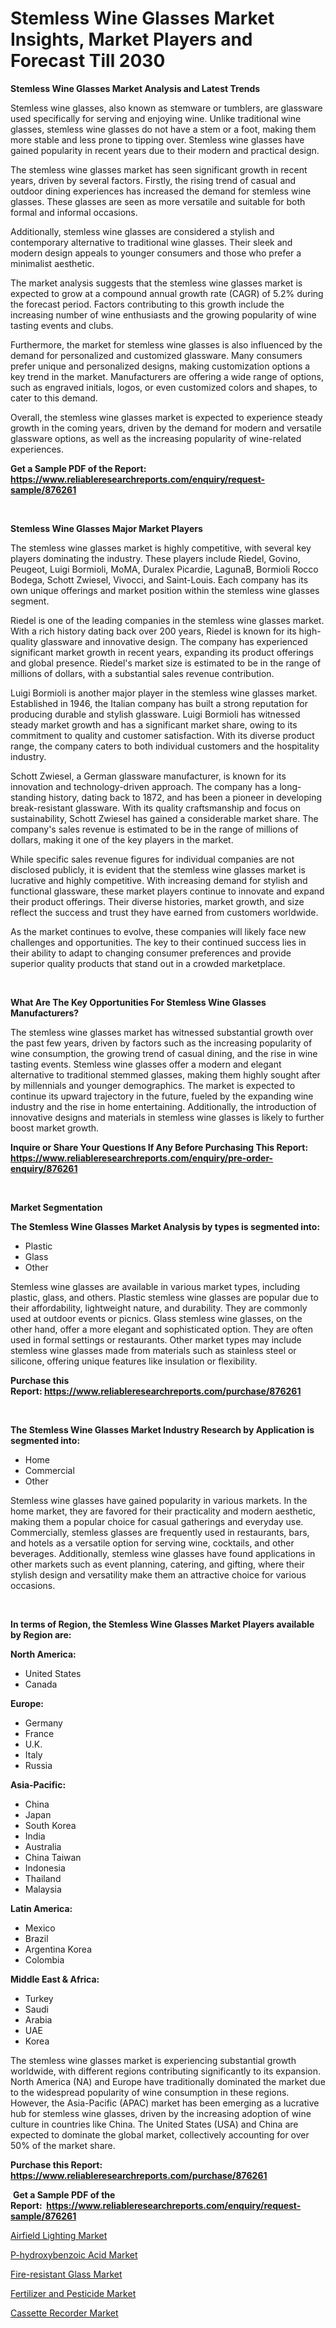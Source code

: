 <p><h1>Stemless Wine Glasses Market Insights, Market Players and Forecast Till 2030</h1></p><p><strong>Stemless Wine Glasses Market Analysis and Latest Trends</strong></p>
<p><p>Stemless wine glasses, also known as stemware or tumblers, are glassware used specifically for serving and enjoying wine. Unlike traditional wine glasses, stemless wine glasses do not have a stem or a foot, making them more stable and less prone to tipping over. Stemless wine glasses have gained popularity in recent years due to their modern and practical design.</p><p>The stemless wine glasses market has seen significant growth in recent years, driven by several factors. Firstly, the rising trend of casual and outdoor dining experiences has increased the demand for stemless wine glasses. These glasses are seen as more versatile and suitable for both formal and informal occasions.</p><p>Additionally, stemless wine glasses are considered a stylish and contemporary alternative to traditional wine glasses. Their sleek and modern design appeals to younger consumers and those who prefer a minimalist aesthetic.</p><p>The market analysis suggests that the stemless wine glasses market is expected to grow at a compound annual growth rate (CAGR) of 5.2% during the forecast period. Factors contributing to this growth include the increasing number of wine enthusiasts and the growing popularity of wine tasting events and clubs.</p><p>Furthermore, the market for stemless wine glasses is also influenced by the demand for personalized and customized glassware. Many consumers prefer unique and personalized designs, making customization options a key trend in the market. Manufacturers are offering a wide range of options, such as engraved initials, logos, or even customized colors and shapes, to cater to this demand.</p><p>Overall, the stemless wine glasses market is expected to experience steady growth in the coming years, driven by the demand for modern and versatile glassware options, as well as the increasing popularity of wine-related experiences.</p></p>
<p><strong>Get a Sample PDF of the Report:&nbsp; <a href="https://www.reliableresearchreports.com/enquiry/request-sample/876261">https://www.reliableresearchreports.com/enquiry/request-sample/876261</a></strong></p>
<p>&nbsp;</p>
<p><strong>Stemless Wine Glasses Major Market Players</strong></p>
<p><p>The stemless wine glasses market is highly competitive, with several key players dominating the industry. These players include Riedel, Govino, Peugeot, Luigi Bormioli, MoMA, Duralex Picardie, LagunaB, Bormioli Rocco Bodega, Schott Zwiesel, Vivocci, and Saint-Louis. Each company has its own unique offerings and market position within the stemless wine glasses segment.</p><p>Riedel is one of the leading companies in the stemless wine glasses market. With a rich history dating back over 200 years, Riedel is known for its high-quality glassware and innovative design. The company has experienced significant market growth in recent years, expanding its product offerings and global presence. Riedel's market size is estimated to be in the range of millions of dollars, with a substantial sales revenue contribution.</p><p>Luigi Bormioli is another major player in the stemless wine glasses market. Established in 1946, the Italian company has built a strong reputation for producing durable and stylish glassware. Luigi Bormioli has witnessed steady market growth and has a significant market share, owing to its commitment to quality and customer satisfaction. With its diverse product range, the company caters to both individual customers and the hospitality industry.</p><p>Schott Zwiesel, a German glassware manufacturer, is known for its innovation and technology-driven approach. The company has a long-standing history, dating back to 1872, and has been a pioneer in developing break-resistant glassware. With its quality craftsmanship and focus on sustainability, Schott Zwiesel has gained a considerable market share. The company's sales revenue is estimated to be in the range of millions of dollars, making it one of the key players in the market.</p><p>While specific sales revenue figures for individual companies are not disclosed publicly, it is evident that the stemless wine glasses market is lucrative and highly competitive. With increasing demand for stylish and functional glassware, these market players continue to innovate and expand their product offerings. Their diverse histories, market growth, and size reflect the success and trust they have earned from customers worldwide.</p><p>As the market continues to evolve, these companies will likely face new challenges and opportunities. The key to their continued success lies in their ability to adapt to changing consumer preferences and provide superior quality products that stand out in a crowded marketplace.</p></p>
<p>&nbsp;</p>
<p><strong>What Are The Key Opportunities For Stemless Wine Glasses Manufacturers?</strong></p>
<p><p>The stemless wine glasses market has witnessed substantial growth over the past few years, driven by factors such as the increasing popularity of wine consumption, the growing trend of casual dining, and the rise in wine tasting events. Stemless wine glasses offer a modern and elegant alternative to traditional stemmed glasses, making them highly sought after by millennials and younger demographics. The market is expected to continue its upward trajectory in the future, fueled by the expanding wine industry and the rise in home entertaining. Additionally, the introduction of innovative designs and materials in stemless wine glasses is likely to further boost market growth.</p></p>
<p><strong>Inquire or Share Your Questions If Any Before Purchasing This Report: <a href="https://www.reliableresearchreports.com/enquiry/pre-order-enquiry/876261">https://www.reliableresearchreports.com/enquiry/pre-order-enquiry/876261</a></strong></p>
<p>&nbsp;</p>
<p><strong>Market Segmentation</strong></p>
<p><strong>The Stemless Wine Glasses Market Analysis by types is segmented into:</strong></p>
<p><ul><li>Plastic</li><li>Glass</li><li>Other</li></ul></p>
<p><p>Stemless wine glasses are available in various market types, including plastic, glass, and others. Plastic stemless wine glasses are popular due to their affordability, lightweight nature, and durability. They are commonly used at outdoor events or picnics. Glass stemless wine glasses, on the other hand, offer a more elegant and sophisticated option. They are often used in formal settings or restaurants. Other market types may include stemless wine glasses made from materials such as stainless steel or silicone, offering unique features like insulation or flexibility.</p></p>
<p><strong>Purchase this Report:&nbsp;<a href="https://www.reliableresearchreports.com/purchase/876261">https://www.reliableresearchreports.com/purchase/876261</a></strong></p>
<p>&nbsp;</p>
<p><strong>The Stemless Wine Glasses Market Industry Research by Application is segmented into:</strong></p>
<p><ul><li>Home</li><li>Commercial</li><li>Other</li></ul></p>
<p><p>Stemless wine glasses have gained popularity in various markets. In the home market, they are favored for their practicality and modern aesthetic, making them a popular choice for casual gatherings and everyday use. Commercially, stemless glasses are frequently used in restaurants, bars, and hotels as a versatile option for serving wine, cocktails, and other beverages. Additionally, stemless wine glasses have found applications in other markets such as event planning, catering, and gifting, where their stylish design and versatility make them an attractive choice for various occasions.</p></p>
<p>&nbsp;</p>
<p><strong>In terms of Region, the Stemless Wine Glasses Market Players available by Region are:</strong></p>
<p>
    <p> <strong> North America: </strong>
        <ul>
            <li>United States</li>
            <li>Canada</li>
        </ul>
        </p> 
    <p> <strong> Europe: </strong>
        <ul>
            <li>Germany</li>
            <li>France</li>
            <li>U.K.</li>
            <li>Italy</li>
            <li>Russia</li>
        </ul>
        </p> 
    <p> <strong> Asia-Pacific: </strong>
        <ul>
            <li>China</li>
            <li>Japan</li>
            <li>South Korea</li>
            <li>India</li>
            <li>Australia</li>
            <li>China Taiwan</li>
            <li>Indonesia</li>
            <li>Thailand</li>
            <li>Malaysia</li>
        </ul>
        </p> 
    <p> <strong> Latin America: </strong>
        <ul>
            <li>Mexico</li>
            <li>Brazil</li>
            <li>Argentina Korea</li>
            <li>Colombia</li>
        </ul>
        </p> 
    <p> <strong> Middle East & Africa: </strong>
        <ul>
            <li>Turkey</li>
            <li>Saudi</li>
            <li>Arabia</li>
            <li>UAE</li>
            <li>Korea</li>
        </ul>
    </p>
    </p>
<p><p>The stemless wine glasses market is experiencing substantial growth worldwide, with different regions contributing significantly to its expansion. North America (NA) and Europe have traditionally dominated the market due to the widespread popularity of wine consumption in these regions. However, the Asia-Pacific (APAC) market has been emerging as a lucrative hub for stemless wine glasses, driven by the increasing adoption of wine culture in countries like China. The United States (USA) and China are expected to dominate the global market, collectively accounting for over 50% of the market share.</p></p>
<p><strong>Purchase this Report: <a href="https://www.reliableresearchreports.com/purchase/876261">https://www.reliableresearchreports.com/purchase/876261</a></strong></p>
<p>&nbsp;<strong>Get a Sample PDF of the Report:&nbsp;&nbsp;<a href="https://www.reliableresearchreports.com/enquiry/request-sample/876261">https://www.reliableresearchreports.com/enquiry/request-sample/876261</a></strong></p>
<p><strong></strong></p>
<p><p><a href="https://www.reportprime.com/airfield-lighting-r2457">Airfield Lighting Market</a></p><p><a href="https://issuu.com/reportprime-2/docs/p-hydroxybenzoic-acid-market-size-2030.pptx?fr=xKAE9_zU1NQ">P-hydroxybenzoic Acid Market</a></p><p><a href="https://medium.com/@linneahilll6456/fire-resistant-glass-market-size-growth-forecast-2023-2030-fb5a42f8be43">Fire-resistant Glass Market</a></p><p><a href="https://www.linkedin.com/pulse/fertilizer-pesticide-market-size-2023-2030-global-industrial-qqapc/">Fertilizer and Pesticide Market</a></p><p><a href="https://www.reportprime.com/cassette-recorder-r2456">Cassette Recorder Market</a></p></p>